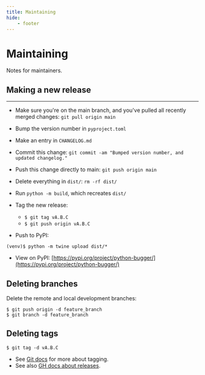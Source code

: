 ```yaml
---
title: Maintaining
hide:
    - footer
---
```


# Maintaining

Notes for maintainers.

## Making a new release
---

- Make sure you're on the main branch, and you've pulled all recently merged changes: `git pull origin main`
- Bump the version number in `pyproject.toml`
- Make an entry in `CHANGELOG.md`
- Commit this change: `git commit -am "Bumped version number, and updated changelog."`
- Push this change directly to main: `git push origin main`
- Delete everything in `dist/`: `rm -rf dist/`
- Run `python -m build`, which recreates `dist/`
- Tag the new release:
    - `$ git tag vA.B.C`
    - `$ git push origin vA.B.C`

- Push to PyPI:
```
(venv)$ python -m twine upload dist/*
```

- View on PyPI:
[https://pypi.org/project/python-bugger/](https://pypi.org/project/python-bugger/)

## Deleting branches

Delete the remote and local development branches:

```
$ git push origin -d feature_branch
$ git branch -d feature_branch
```

## Deleting tags

```
$ git tag -d vA.B.C
```

- See [Git docs](https://git-scm.com/book/en/v2/Git-Basics-Tagging) for more about tagging.
- See also [GH docs about releases](https://docs.github.com/en/repositories/releasing-projects-on-github/managing-releases-in-a-repository).